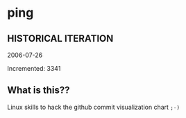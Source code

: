 # ping

## HISTORICAL ITERATION
2006-07-26

Incremented: 3341

## What is this?? 
Linux skills to hack the github commit visualization chart `;-)`
